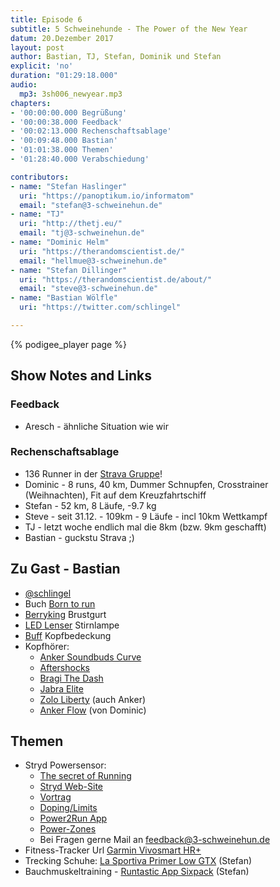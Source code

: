 ```yaml
---
title: Episode 6
subtitle: 5 Schweinehunde - The Power of the New Year
datum: 20.Dezember 2017
layout: post
author: Bastian, TJ, Stefan, Dominik und Stefan
explicit: 'no'
duration: "01:29:18.000"
audio:
  mp3: 3sh006_newyear.mp3
chapters:
- '00:00:00.000 Begrüßung'
- '00:00:38.000 Feedback'
- '00:02:13.000 Rechenschaftsablage'
- '00:09:48.000 Bastian'
- '01:01:38.000 Themen'
- '01:28:40.000 Verabschiedung'

contributors:
- name: "Stefan Haslinger"
  uri: "https://panoptikum.io/informatom"
  email: "stefan@3-schweinehun.de"
- name: "TJ"
  uri: "http://thetj.eu/"
  email: "tj@3-schweinehun.de"
- name: "Dominic Helm"
  uri: "https://therandomscientist.de/"
  email: "hellmue@3-schweinehun.de"
- name: "Stefan Dillinger"
  uri: "https://therandomscientist.de/about/"
  email: "steve@3-schweinehun.de"
- name: "Bastian Wölfle"
  uri: "https://twitter.com/schlingel"

---
```

{% podigee_player page %}

## Show Notes and Links

### Feedback

* Aresch - ähnliche Situation wie wir

### Rechenschaftsablage

* 136 Runner in der [Strava Gruppe](https://www.strava.com/clubs/3schweinehunde)!
* Dominic - 8 runs, 40 km, Dummer Schnupfen, Crosstrainer (Weihnachten), Fit auf dem Kreuzfahrtschiff
* Stefan - 52 km, 8 Läufe, -9.7 kg
* Steve - seit 31.12. - 109km - 9 Läufe - incl 10km Wettkampf
* TJ - letzt woche endlich mal die 8km (bzw. 9km geschafft)
* Bastian - guckstu Strava ;)

## Zu Gast - Bastian

* [@schlingel](https://twitter.com/schlingel)
* Buch [Born to run](http://amzn.to/2n4DTuz)
* [Berryking](http://amzn.to/2DsvsiU) Brustgurt
* [LED Lenser](http://amzn.to/2n4CK6g) Stirnlampe
* [Buff](http://amzn.to/2DsoGd0) Kopfbedeckung
* Kopfhörer:
  * [Anker Soundbuds Curve](http://amzn.to/2DEelOC)
  * [Aftershocks](http://amzn.to/2DprszF)
  * [Bragi The Dash](http://amzn.to/2n2CMvE)
  * [Jabra Elite](http://amzn.to/2DBBdPy)
  * [Zolo Liberty](http://amzn.to/2DwQ65H) (auch Anker)
  * [Anker Flow](http://amzn.to/2n4dP1Z) (von Dominic)

## Themen

* Stryd Powersensor:
  * [The secret of Running](http://amzn.to/2DDLZns)
  * [Stryd Web-Site](https://www.stryd.com/)
  * [Vortrag](https://youtu.be/IpMojEeZ08w)
  * [Doping/Limits](https://www.trainingpeaks.com/blog/running-with-power-what-it-can-tell-us-about-our-human-limits/)
  * [Power2Run App](https://thesecretofrunning.com/wp-content/uploads/2018/01/32-Power2Run.pdf)
  * [Power-Zones](https://runwithpower.net/2016/05/04/jim-vances-running-power-zones/)
  * Bei Fragen gerne Mail an <feedback@3-schweinehun.de>
* Fitness-Tracker Url [Garmin Vivosmart HR+](http://amzn.to/2DiqLIw)
* Trecking Schuhe: [La Sportiva Primer Low GTX](https://www.sportiva.com/men-s/primer-low-gtx.html) (Stefan)
* Bauchmuskeltraining - [Runtastic App Sixpack](https://www.runtastic.com/sixpack) (Stefan)
